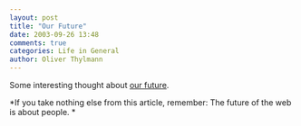 ```yaml
---
layout: post
title: "Our Future"
date: 2003-09-26 13:48
comments: true
categories: Life in General
author: Oliver Thylmann
---
```



Some interesting thought about [our future](http://www.experiencethread.com/articles/intel_artcl.cfm?article=36).

*If you take nothing else from this article, remember: The future of the web is about people. *


